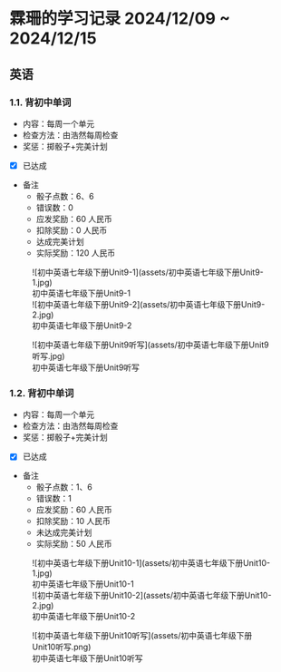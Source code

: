 # 霖珊的学习记录 2024/12/09 ~ 2024/12/15

## 英语

### 1.1. 背初中单词

- 内容：每周一个单元
- 检查方法：由浩然每周检查
- 奖惩：掷骰子+完美计划

- [X] 已达成

- 备注
  - 骰子点数：6、6
  - 错误数：0
  - 应发奖励：60 人民币
  - 扣除奖励：0 人民币
  - 达成完美计划
  - 实际奖励：120 人民币


<figure markdown>
  ![初中英语七年级下册Unit9-1](assets/初中英语七年级下册Unit9-1.jpg)
  <figcaption><div class=normal_font>初中英语七年级下册Unit9-1<div></figcaption>
  ![初中英语七年级下册Unit9-2](assets/初中英语七年级下册Unit9-2.jpg)
  <figcaption><div class=normal_font>初中英语七年级下册Unit9-2<div></figcaption>
</figure>



<figure markdown>
  ![初中英语七年级下册Unit9听写](assets/初中英语七年级下册Unit9听写.jpg)
  <figcaption><div class=normal_font>初中英语七年级下册Unit9听写<div></figcaption>
</figure>



### 1.2. 背初中单词

- 内容：每周一个单元
- 检查方法：由浩然每周检查
- 奖惩：掷骰子+完美计划

- [X] 已达成

- 备注
  - 骰子点数：1、6
  - 错误数：1
  - 应发奖励：60 人民币
  - 扣除奖励：10 人民币
  - 未达成完美计划
  - 实际奖励：50 人民币

<figure markdown>
  ![初中英语七年级下册Unit10-1](assets/初中英语七年级下册Unit10-1.jpg)
  <figcaption><div class=normal_font>初中英语七年级下册Unit10-1<div></figcaption>
  ![初中英语七年级下册Unit10-2](assets/初中英语七年级下册Unit10-2.jpg)
  <figcaption><div class=normal_font>初中英语七年级下册Unit10-2<div></figcaption>
</figure>

<figure markdown>
  ![初中英语七年级下册Unit10听写](assets/初中英语七年级下册Unit10听写.png)
  <figcaption><div class=normal_font>初中英语七年级下册Unit10听写<div></figcaption>
</figure>



<style>
    .normal_font {
        font-style: normal;
    }
</style>
